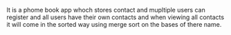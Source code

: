 It is a phome book app whoch stores contact and mupltiple users can register and all users have their own contacts and when viewing all contacts it will come in the sorted way using merge sort on the bases of there name.

